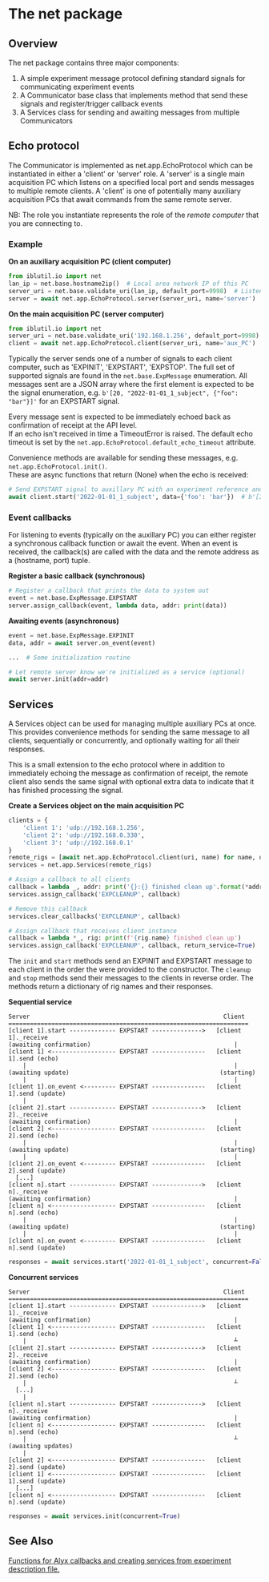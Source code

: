 # The net package
## Overview
The net package contains three major components:
1. A simple experiment message protocol defining standard signals for communicating experiment events
2. A Communicator base class that implements method that send these signals and register/trigger callback events
3. A Services class for sending and awaiting messages from multiple Communicators

## Echo protocol
The Communicator is implemented as net.app.EchoProtocol which can be instantiated in either a 'client' or 'server' role.
A 'server' is a single main acquisition PC which listens on a specified local port and sends messages to multiple remote clients.
A 'client' is one of potentially many auxiliary acquisition PCs that await commands from the same remote server.

NB: The role you instantiate represents the role of the _remote computer_ that you are connecting to.

### Example
**On an auxiliary acquisition PC (client computer)**
```python
from iblutil.io import net
lan_ip = net.base.hostname2ip()  # Local area network IP of this PC
server_uri = net.base.validate_uri(lan_ip, default_port=9998)  # Listen for server message on this local port
server = await net.app.EchoProtocol.server(server_uri, name='server')
```

**On the main acquisition PC (server computer)**
```python
from iblutil.io import net
server_uri = net.base.validate_uri('192.168.1.256', default_port=9998)  # Remote server hostname and port
client = await net.app.EchoProtocol.client(server_uri, name='aux_PC')
```

Typically the server sends one of a number of signals to each client computer, such as 'EXPINIT', 'EXPSTART', 'EXPSTOP'.
The full set of supported signals are found in the `net.base.ExpMessage` enumeration.  All messages sent are a JSON array
where the first element is expected to be the signal enumeration, e.g. `b'[20, "2022-01-01_1_subject", {"foo": "bar"}]'` 
for an EXPSTART signal.

Every message sent is expected to be immediately echoed back as confirmation of receipt at the API level.  
If an echo isn't received in time a TimeoutError is raised.  The default echo timeout is set by the `net.app.EchoProtocol.default_echo_timeout` attribute.

Convenience methods are available for sending these messages, e.g. `net.app.EchoProtocol.init()`.  
These are async functions that return (None) when the echo is received:

```python
# Send EXPSTART signal to auxillary PC with an experiment reference and some arbitrary data
await client.start('2022-01-01_1_subject', data={'foo': 'bar'})  # b'[20, "2022-01-01_1_subject", {"foo": "bar"}]'
```

### Event callbacks
For listening to events (typically on the auxillary PC) you can either register a synchronous callback function or await
the event.  When an event is received, the callback(s) are called with the data and the remote address as a (hostname, port)
tuple.

**Register a basic callback (synchronous)**
```python
# Register a callback that prints the data to system out
event = net.base.ExpMessage.EXPSTART
server.assign_callback(event, lambda data, addr: print(data))
```

**Awaiting events (asynchronous)**
```python
event = net.base.ExpMessage.EXPINIT
data, addr = await server.on_event(event)

...  # Some initialization routine

# Let remote server know we're initialized as a service (optional)
await server.init(addr=addr)
```

## Services
A Services object can be used for managing multiple auxiliary PCs at once.  This provides convenience methods for sending
the same message to all clients, sequentially or concurrently, and optionally waiting for all their responses.

This is a small extension to the echo protocol where in addition to immediately echoing the message as confirmation of receipt,
the remote client also sends the same signal with optional extra data to indicate that it has finished processing the signal.

**Create a Services object on the main acquisition PC**
```python
clients = {
    'client 1': 'udp://192.168.1.256',
    'client 2': 'udp://192.168.0.330',
    'client 3': 'udp://192.168.0.1'
}
remote_rigs = [await net.app.EchoProtocol.client(uri, name) for name, uri in clients.items()]
services = net.app.Services(remote_rigs)

# Assign a callback to all clients
callback = lambda _, addr: print('{}:{} finished clean up'.format(*addr))
services.assign_callback('EXPCLEANUP', callback)

# Remove this callback
services.clear_callbacks('EXPCLEANUP', callback)

# Assign callback that receives client instance
callback = lambda *_, rig: print(f'{rig.name} finished clean up')
services.assign_callback('EXPCLEANUP', callback, return_service=True)
```

The `init` and `start` methods send an EXPINIT and EXPSTART message to each client in the order the were provided to the
constructor.  The `cleanup` and `stop` methods send their messages to the clients in reverse order.  The methods return a
dictionary of rig names and their responses.

**Sequential service**
```
Server                                                      Client
===================================================================
[client 1].start ------------- EXPSTART -------------->   [client 1]._receive
(awaiting confirmation)                                        |
[client 1] <------------------ EXPSTART ---------------   [client 1].send (echo)
    |                                                          |
(awaiting update)                                          (starting)
    |                                                          |
[client 1].on_event <--------- EXPSTART ---------------   [client 1].send (update)
    |
[client 2].start ------------- EXPSTART -------------->   [client 2]._receive
(awaiting confirmation)                                        |
[client 2] <------------------ EXPSTART ---------------   [client 2].send (echo)
    |                                                          |
(awaiting update)                                          (starting)
    |                                                          |
[client 2].on_event <--------- EXPSTART ---------------   [client 2].send (update)
  [...]
[client n].start ------------- EXPSTART -------------->   [client n]._receive
(awaiting confirmation)                                        |
[client n] <------------------ EXPSTART ---------------   [client n].send (echo)
    |                                                          |
(awaiting update)                                          (starting)
    |                                                          |
[client n].on_event <--------- EXPSTART ---------------   [client n].send (update)
```
```python
responses = await services.start('2022-01-01_1_subject', concurrent=False)
```

**Concurrent services**
```
Server                                                      Client
===================================================================
[client 1].start ------------- EXPSTART -------------->   [client 1]._receive
(awaiting confirmation)                                        |
[client 1] <------------------ EXPSTART ---------------   [client 1].send (echo)
    |                                                          ┴
[client 2].start ------------- EXPSTART -------------->   [client 2]._receive
(awaiting confirmation)                                        |
[client 2] <------------------ EXPSTART ---------------   [client 2].send (echo)
    |                                                          ┴
  [...]
    |
[client n].start ------------- EXPSTART -------------->   [client n]._receive
(awaiting confirmation)                                        |
[client n] <------------------ EXPSTART ---------------   [client n].send (echo)
    |                                                          ┴
(awaiting updates)
    |
[client 2] <------------------ EXPSTART ---------------   [client 2].send (update)
[client 1] <------------------ EXPSTART ---------------   [client 1].send (update)
  [...]
[client n] <------------------ EXPSTART ---------------   [client n].send (update)
```
```python
responses = await services.init(concurrent=True)
```

## See Also
[Functions for Alyx callbacks and creating services from experiment description file.](https://github.com/int-brain-lab/iblscripts/blob/udps/deploy/behaviourpc/remote_devices.py)
